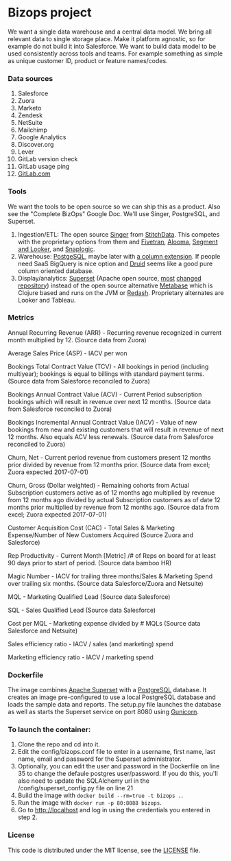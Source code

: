 # Bizops project

We want a single data warehouse and a central data model. We bring all relevant data to single storage place. Make it platform agnostic, so for example do not build it into Salesforce. We want to build data model to be used consistently across tools and teams. For example something as simple as unique customer ID, product or feature names/codes.

### Data sources

1. Salesforce
1. Zuora
1. Marketo
1. Zendesk
1. NetSuite
1. Mailchimp
1. Google Analytics
1. Discover.org
1. Lever
1. GitLab version check
1. GitLab usage ping
1. [GitLab.com](https://about.gitlab.com/handbook/engineering/workflow/#getting-data-about-gitlabcom)

### Tools

We want the tools to be open source so we can ship this as a product. Also see the "Complete BizOps" Google Doc. We'll use Singer, PostgreSQL, and Superset.

1. Ingestion/ETL: The open source [Singer](https://www.singer.io/) from [StitchData](https://www.stitchdata.com/). This competes with the proprietary options from them and [Fivetran](https://www.fivetran.com/), [Alooma](https://www.alooma.com/), [Segment and Looker](https://looker.com/blog/segment-and-looker), and [Snaplogic](https://www.snaplogic.com/).
1. Warehouse: [PostgeSQL](https://www.postgresql.org/), maybe later with [a column extension](https://github.com/citusdata/cstore_fdw). If people need SaaS BigQuery is nice option and [Druid](http://druid.io/) seems like a good pure column oriented database.
1. Display/analytics: [Superset](https://github.com/airbnb/superset) (Apache open source, [most](https://github.com/apache/incubator-superset/pulse/monthly) [changed](https://github.com/metabase/metabase/pulse/monthly) [repository](https://github.com/getredash/redash/pulse/monthly)) instead of the open source alternative [Metabase](https://github.com/metabase/metabase) which is Clojure based and runs on the JVM or [Redash](https://redash.io/). Proprietary alternates are Looker and Tableau.

### Metrics

Annual Recurring Revenue (ARR) - Recurring revenue recognized in current month multiplied by 12. (Source data from Zuora)

Average Sales Price (ASP) - IACV per won

Bookings Total Contract Value (TCV) - All bookings in period (including multiyear); bookings is equal to billings with standard payment terms. (Source data from Salesforce reconciled to Zuora)

Bookings Annual Contract Value (ACV) - Current Period subscription bookings which will result in revenue over next 12 months. (Source data from Salesforce reconciled to Zuora)

Bookings Incremental Annual Contract Value (IACV) - Value of new bookings from new and existing customers that will result in revenue of next 12 months. Also equals ACV less renewals. (Source data from Salesforce reconciled to Zuora)

Churn, Net - Current period revenue from customers present 12 months prior divided by revenue from 12 months prior. (Source data from excel; Zuora expected 2017-07-01)

Churn, Gross (Dollar weighted) - Remaining cohorts from Actual Subscription customers active as of 12 months ago multiplied by revenue from 12 months ago divided by actual Subscription customers as of date 12 months prior multiplied by revenue from 12 months ago. (Source data from excel; Zuora expected 2017-07-01)

Customer Acquisition Cost (CAC) - Total Sales & Marketing Expense/Number of New Customers Acquired (Source Zuora and Salesforce)

Rep Productivity - Current Month [Metric] /# of Reps on board for at least 90 days prior to start of period. (Source data bamboo HR)

Magic Number - IACV for trailing three months/Sales & Marketing Spend over trailing six months. (Source data Salesforce/Zuora and Netsuite)

MQL - Marketing Qualified Lead (Source data Salesforce)

SQL - Sales Qualified Lead (Source data Salesforce)

Cost per MQL - Marketing expense divided by # MQLs (Source data Salesforce and Netsuite)

Sales efficiency ratio - IACV / sales (and marketing) spend

Marketing efficiency ratio - IACV / marketing spend

### Dockerfile
The image combines [Apache Superset](https://superset.incubator.apache.org/index.html) with a [PostgreSQL](https://www.postgresql.org/) database. It creates an image pre-configured to use a local PostgreSQL database and loads the sample data and reports. The setup.py file launches the database as well as starts the Superset service on port 8080 using [Gunicorn](http://gunicorn.org/).


### To launch the container:

1. Clone the repo and cd into it.
2. Edit the config/bizops.conf file to enter in a username, first name, last name, email and password for the Superset administrator.
3. Optionally, you can edit the user and password in the Dockerfile on line 35 to change the defaule postgres user/password. If you do this, you'll also need to update the SQLAlchemy url in the /config/superset_config.py file on line 21
4. Build the image with `docker build --rm=true -t bizops .`.
5. Run the image with `docker run -p 80:8088 bizops`.
6. Go to [http://localhost](http://localhost) and log in using the credentials you entered in step 2. 


### License

This code is distributed under the MIT license, see the [LICENSE](LICENSE) file.